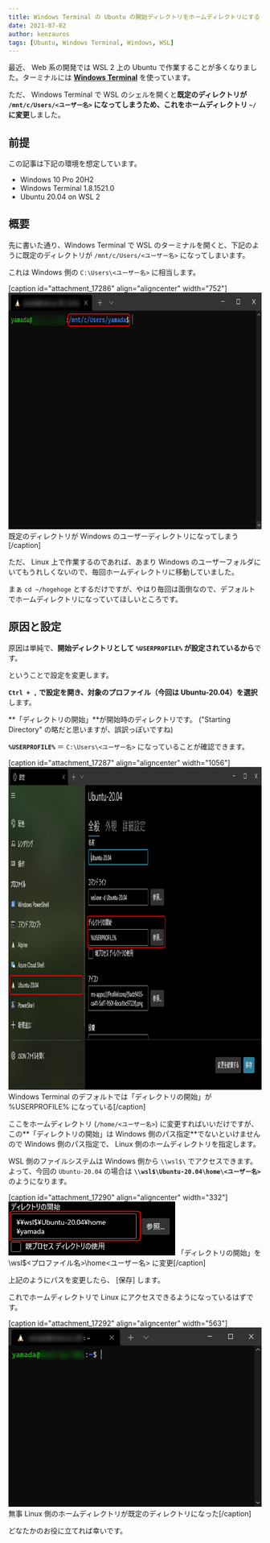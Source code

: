 ```yaml
---
title: Windows Terminal の Ubuntu の開始ディレクトリをホームディレクトリにする
date: 2021-07-02
author: kenzauros
tags: [Ubuntu, Windows Terminal, Windows, WSL]
---
```


最近、 Web 系の開発では WSL 2 上の Ubuntu で作業することが多くなりました。ターミナルには **[Windows Terminal](https://github.com/microsoft/terminal)** を使っています。

ただ、 Windows Terminal で WSL のシェルを開くと**既定のディレクトリが `/mnt/c/Users/<ユーザー名>` になってしまうため、これをホームディレクトリ `~/` に変更**しました。

## 前提

この記事は下記の環境を想定しています。

- Windows 10 Pro 20H2
- Windows Terminal 1.8.1521.0
- Ubuntu 20.04 on WSL 2

## 概要

先に書いた通り、Windows Terminal で WSL のターミナルを開くと、下記のように既定のディレクトリが `/mnt/c/Users/<ユーザー名>` になってしまいます。

これは Windows 側の `C:\Users\<ユーザー名>` に相当します。

[caption id="attachment_17286" align="aligncenter" width="752"]<a href="images/windows-terminal-ubuntu-starting-directory-1.png"><img src="images/windows-terminal-ubuntu-starting-directory-1.png" alt="既定のディレクトリが Windows のユーザーディレクトリになってしまう" width="752" height="470" class="size-full wp-image-17286" /></a> 既定のディレクトリが Windows のユーザーディレクトリになってしまう[/caption]

ただ、 Linux 上で作業するのであれば、あまり Windows のユーザーフォルダにいてもうれしくないので、毎回ホームディレクトリに移動していました。

まぁ `cd ~/hogehoge` とするだけですが、やはり毎回は面倒なので、デフォルトでホームディレクトリになっていてほしいところです。

## 原因と設定

原因は単純で、**開始ディレクトリとして `%USERPROFILE%` が設定されているから**です。

ということで設定を変更します。

**`Ctrl + ,` で設定を開き、対象のプロファイル（今回は Ubuntu-20.04）を選択**します。

**「ディレクトリの開始」**が開始時のディレクトリです。 ("Starting Directory" の略だと思いますが、誤訳っぽいですね)

**`%USERPROFILE%`** ＝ `C:\Users\<ユーザー名>` になっていることが確認できます。

[caption id="attachment_17287" align="aligncenter" width="1056"]<a href="images/windows-terminal-ubuntu-starting-directory-2.png"><img src="images/windows-terminal-ubuntu-starting-directory-2.png" alt="Windows Terminal のデフォルトでは「ディレクトリの開始」が %USERPROFILE% になっている" width="1056" height="641" class="size-full wp-image-17287" /></a> Windows Terminal のデフォルトでは「ディレクトリの開始」が %USERPROFILE% になっている[/caption]

ここをホームディレクトリ (`/home/<ユーザー名>`) に変更すればいいだけですが、この**「ディレクトリの開始」は Windows 側のパス指定**でないといけませんので Windows 側のパス指定で、 Linux 側のホームディレクトリを指定します。

WSL 側のファイルシステムは Windows 側から `\\wsl$\` でアクセスできます。よって、今回の `Ubuntu-20.04` の場合は **`\\wsl$\Ubuntu-20.04\home\<ユーザー名>`** のようになります。

[caption id="attachment_17290" align="aligncenter" width="332"]<a href="images/windows-terminal-ubuntu-starting-directory-3.png"><img src="images/windows-terminal-ubuntu-starting-directory-3.png" alt="「ディレクトリの開始」を \\wsl$\&lt;プロファイル名&gt;\home\&lt;ユーザー名&gt; に変更" width="332" height="107" class="size-full wp-image-17290" /></a> 「ディレクトリの開始」を \\wsl$\<プロファイル名>\home\<ユーザー名> に変更[/caption]

上記のようにパスを変更したら、 [保存] します。

これでホームディレクトリで Linux にアクセスできるようになっているはずです。

[caption id="attachment_17292" align="aligncenter" width="563"]<a href="images/windows-terminal-ubuntu-starting-directory-4.png"><img src="images/windows-terminal-ubuntu-starting-directory-4.png" alt="無事 Linux 側のホームディレクトリが既定のディレクトリになった" width="563" height="356" class="size-full wp-image-17292" /></a> 無事 Linux 側のホームディレクトリが既定のディレクトリになった[/caption]

どなたかのお役に立てれば幸いです。